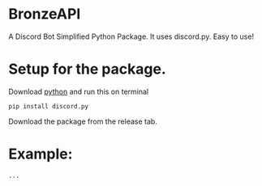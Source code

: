 # BronzeAPI
A Discord Bot Simplified Python Package. It uses discord.py. Easy to use!

# Setup for the package.
Download [python](https://www.python.org/) and run this on terminal
```
pip install discord.py
```

Download the package from the release tab.

# Example:
```
...
```
